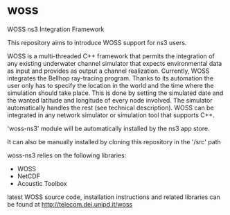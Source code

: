 # woss
WOSS ns3 Integration Framework

This repository aims to introduce WOSS support for ns3 users.

WOSS is a multi-threaded C++ framework that permits the integration of any existing underwater channel simulator that expects environmental data as input and provides as output a channel realization. 
Currently, WOSS integrates the Bellhop ray-tracing program. 
Thanks to its automation the user only has to specify the location in the world and the time where the simulation should take place. This is done by setting the simulated date and the wanted latitude and longitude of every node involved. The simulator automatically handles the rest (see technical description). 
WOSS can be integrated in any network simulator or simulation tool that supports C++.

'woss-ns3' module will be automatically installed by the ns3 app store.

It can also be manually installed by cloning this repository in the '<ns3-dir>/src' path

woss-ns3 relies on the following libraries:
- WOSS
- NetCDF
- Acoustic Toolbox

latest WOSS source code, installation instructions and related libraries can be found at http://telecom.dei.unipd.it/woss
